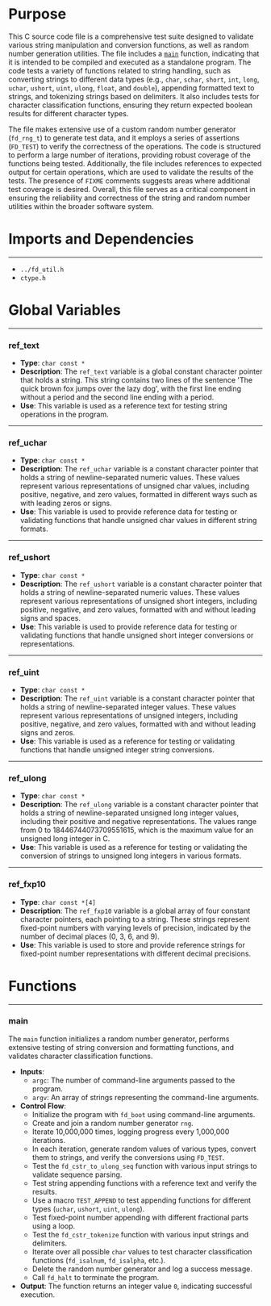 # Purpose
This C source code file is a comprehensive test suite designed to validate various string manipulation and conversion functions, as well as random number generation utilities. The file includes a [`main`](#main) function, indicating that it is intended to be compiled and executed as a standalone program. The code tests a variety of functions related to string handling, such as converting strings to different data types (e.g., `char`, `schar`, `short`, `int`, `long`, `uchar`, `ushort`, `uint`, `ulong`, `float`, and `double`), appending formatted text to strings, and tokenizing strings based on delimiters. It also includes tests for character classification functions, ensuring they return expected boolean results for different character types.

The file makes extensive use of a custom random number generator (`fd_rng_t`) to generate test data, and it employs a series of assertions (`FD_TEST`) to verify the correctness of the operations. The code is structured to perform a large number of iterations, providing robust coverage of the functions being tested. Additionally, the file includes references to expected output for certain operations, which are used to validate the results of the tests. The presence of `FIXME` comments suggests areas where additional test coverage is desired. Overall, this file serves as a critical component in ensuring the reliability and correctness of the string and random number utilities within the broader software system.
# Imports and Dependencies

---
- `../fd_util.h`
- `ctype.h`


# Global Variables

---
### ref\_text
- **Type**: ``char const *``
- **Description**: The `ref_text` variable is a global constant character pointer that holds a string. This string contains two lines of the sentence 'The quick brown fox jumps over the lazy dog', with the first line ending without a period and the second line ending with a period.
- **Use**: This variable is used as a reference text for testing string operations in the program.


---
### ref\_uchar
- **Type**: ``char const *``
- **Description**: The `ref_uchar` variable is a constant character pointer that holds a string of newline-separated numeric values. These values represent various representations of unsigned char values, including positive, negative, and zero values, formatted in different ways such as with leading zeros or signs.
- **Use**: This variable is used to provide reference data for testing or validating functions that handle unsigned char values in different string formats.


---
### ref\_ushort
- **Type**: ``char const *``
- **Description**: The `ref_ushort` variable is a constant character pointer that holds a string of newline-separated numeric values. These values represent various representations of unsigned short integers, including positive, negative, and zero values, formatted with and without leading signs and spaces.
- **Use**: This variable is used to provide reference data for testing or validating functions that handle unsigned short integer conversions or representations.


---
### ref\_uint
- **Type**: ``char const *``
- **Description**: The `ref_uint` variable is a constant character pointer that holds a string of newline-separated integer values. These values represent various representations of unsigned integers, including positive, negative, and zero values, formatted with and without leading signs and zeros.
- **Use**: This variable is used as a reference for testing or validating functions that handle unsigned integer string conversions.


---
### ref\_ulong
- **Type**: ``char const *``
- **Description**: The `ref_ulong` variable is a constant character pointer that holds a string of newline-separated unsigned long integer values, including their positive and negative representations. The values range from 0 to 18446744073709551615, which is the maximum value for an unsigned long integer in C.
- **Use**: This variable is used as a reference for testing or validating the conversion of strings to unsigned long integers in various formats.


---
### ref\_fxp10
- **Type**: ``char const *[4]``
- **Description**: The `ref_fxp10` variable is a global array of four constant character pointers, each pointing to a string. These strings represent fixed-point numbers with varying levels of precision, indicated by the number of decimal places (0, 3, 6, and 9).
- **Use**: This variable is used to store and provide reference strings for fixed-point number representations with different decimal precisions.


# Functions

---
### main<!-- {{#callable:main}} -->
The `main` function initializes a random number generator, performs extensive testing of string conversion and formatting functions, and validates character classification functions.
- **Inputs**:
    - `argc`: The number of command-line arguments passed to the program.
    - `argv`: An array of strings representing the command-line arguments.
- **Control Flow**:
    - Initialize the program with `fd_boot` using command-line arguments.
    - Create and join a random number generator `rng`.
    - Iterate 10,000,000 times, logging progress every 1,000,000 iterations.
    - In each iteration, generate random values of various types, convert them to strings, and verify the conversions using `FD_TEST`.
    - Test the `fd_cstr_to_ulong_seq` function with various input strings to validate sequence parsing.
    - Test string appending functions with a reference text and verify the results.
    - Use a macro `TEST_APPEND` to test appending functions for different types (`uchar`, `ushort`, `uint`, `ulong`).
    - Test fixed-point number appending with different fractional parts using a loop.
    - Test the `fd_cstr_tokenize` function with various input strings and delimiters.
    - Iterate over all possible `char` values to test character classification functions (`fd_isalnum`, `fd_isalpha`, etc.).
    - Delete the random number generator and log a success message.
    - Call `fd_halt` to terminate the program.
- **Output**: The function returns an integer value `0`, indicating successful execution.


